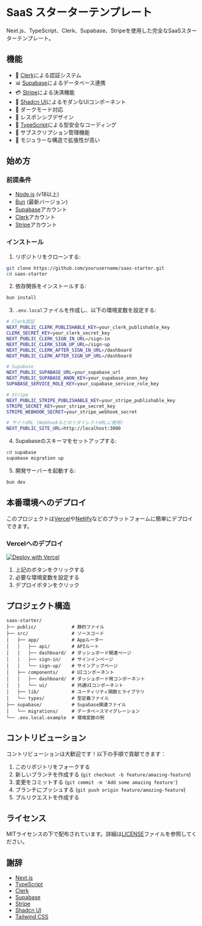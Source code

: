 # SaaS スターターテンプレート

Next.js、TypeScript、Clerk、Supabase、Stripeを使用した完全なSaaSスターターテンプレート。

## 機能

- 🔐 [Clerk](https://clerk.dev/)による認証システム
- 📊 [Supabase](https://supabase.com/)によるデータベース連携
- 💳 [Stripe](https://stripe.com/)による決済機能
- 🎨 [Shadcn UI](https://ui.shadcn.com/)によるモダンなUIコンポーネント
- 🌙 ダークモード対応
- 📱 レスポンシブデザイン
- 🚀 [TypeScript](https://www.typescriptlang.org/)による型安全なコーディング
- 🔄 サブスクリプション管理機能
- 🧩 モジュラーな構造で拡張性が高い

## 始め方

### 前提条件

- [Node.js](https://nodejs.org/) (v18以上)
- [Bun](https://bun.sh/) (最新バージョン)
- [Supabase](https://supabase.com/)アカウント
- [Clerk](https://clerk.dev/)アカウント
- [Stripe](https://stripe.com/)アカウント

### インストール

1. リポジトリをクローンする:

```bash
git clone https://github.com/yourusername/saas-starter.git
cd saas-starter
```

2. 依存関係をインストールする:

```bash
bun install
```

3. `.env.local`ファイルを作成し、以下の環境変数を設定する:

```bash
# Clerk認証
NEXT_PUBLIC_CLERK_PUBLISHABLE_KEY=your_clerk_publishable_key
CLERK_SECRET_KEY=your_clerk_secret_key
NEXT_PUBLIC_CLERK_SIGN_IN_URL=/sign-in
NEXT_PUBLIC_CLERK_SIGN_UP_URL=/sign-up
NEXT_PUBLIC_CLERK_AFTER_SIGN_IN_URL=/dashboard
NEXT_PUBLIC_CLERK_AFTER_SIGN_UP_URL=/dashboard

# Supabase
NEXT_PUBLIC_SUPABASE_URL=your_supabase_url
NEXT_PUBLIC_SUPABASE_ANON_KEY=your_supabase_anon_key
SUPABASE_SERVICE_ROLE_KEY=your_supabase_service_role_key

# Stripe
NEXT_PUBLIC_STRIPE_PUBLISHABLE_KEY=your_stripe_publishable_key
STRIPE_SECRET_KEY=your_stripe_secret_key
STRIPE_WEBHOOK_SECRET=your_stripe_webhook_secret

# サイトURL (WebhookなどのリダイレクトURLに使用)
NEXT_PUBLIC_SITE_URL=http://localhost:3000
```

4. Supabaseのスキーマをセットアップする:

```bash
cd supabase
supabase migration up
```

5. 開発サーバーを起動する:

```bash
bun dev
```

## 本番環境へのデプロイ

このプロジェクトは[Vercel](https://vercel.com/)や[Netlify](https://www.netlify.com/)などのプラットフォームに簡単にデプロイできます。

### Vercelへのデプロイ

[![Deploy with Vercel](https://vercel.com/button)](https://vercel.com/new/git/external?repository-url=https://github.com/yourusername/saas-starter)

1. 上記のボタンをクリックする
2. 必要な環境変数を設定する
3. デプロイボタンをクリック

## プロジェクト構造

```
saas-starter/
├── public/             # 静的ファイル
├── src/                # ソースコード
│   ├── app/            # Appルーター
│   │   ├── api/        # APIルート
│   │   ├── dashboard/  # ダッシュボード関連ページ
│   │   ├── sign-in/    # サインインページ
│   │   └── sign-up/    # サインアップページ
│   ├── components/     # UIコンポーネント
│   │   ├── dashboard/  # ダッシュボード用コンポーネント
│   │   └── ui/         # 共通UIコンポーネント
│   ├── lib/            # ユーティリティ関数とライブラリ
│   └── types/          # 型定義ファイル
├── supabase/           # Supabase関連ファイル
│   └── migrations/     # データベースマイグレーション
└── .env.local.example  # 環境変数の例
```

## コントリビューション

コントリビューションは大歓迎です！以下の手順で貢献できます：

1. このリポジトリをフォークする
2. 新しいブランチを作成する (`git checkout -b feature/amazing-feature`)
3. 変更をコミットする (`git commit -m 'Add some amazing feature'`)
4. ブランチにプッシュする (`git push origin feature/amazing-feature`)
5. プルリクエストを作成する

## ライセンス

MITライセンスの下で配布されています。詳細は[LICENSE](LICENSE)ファイルを参照してください。

## 謝辞

- [Next.js](https://nextjs.org/)
- [TypeScript](https://www.typescriptlang.org/)
- [Clerk](https://clerk.dev/)
- [Supabase](https://supabase.com/)
- [Stripe](https://stripe.com/)
- [Shadcn UI](https://ui.shadcn.com/)
- [Tailwind CSS](https://tailwindcss.com/)